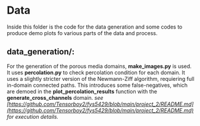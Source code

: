 # Data
Inside this folder is the code for the data generation and some codes to produce demo plots fo various parts of the data and process. 

## **data_generation/**:
For the generation of the porous media domains, **make_images.py** is used. It uses **percolation.py** to check percolation condition for each domain. It uses a slightly stricter version of the Newmann-Ziff algorithm, requiering full in-domain connected paths. This introduces some false-negatives, which are demoed in the **plot_percolation_results** function with the **generate_cross_channels** domain.
*see [https://github.com/Tensorboy2/fys5429/blob/main/project_2/README.md](https://github.com/Tensorboy2/fys5429/blob/main/project_2/README.md) for execution details.*